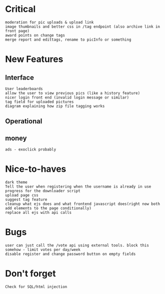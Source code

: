 # Critical
    moderation for pic uploads & upload link
    image thumbnails and better css in /tag endpoint (also archive link in front page)
    award points on change tags
    merge report and edittags, rename to picInfo or something

# New Features

## Interface
    User leaderboards
    allow the user to view previous pics (like a history feature)
    nicer login front end (invalid login message or similar)
    tag field for uploaded pictures
    diagram explaining how zip file tagging works
    
## Operational

## money
    ads - exoclick probably

# Nice-to-haves
    dark theme
    Tell the user when registering when the username is already in use
    progress for the downloader script
    upload page css
    suggest tag feature
    cleanup what ejs does and what frontend javascript does(right now both add elements to the page conditionally)
    replace all ejs with api calls

# Bugs
    user can just call the /vote api using external tools. block this somehow - limit votes per day/week
    disable register and change password button on empty fields

# Don't forget
    Check for SQL/html injection